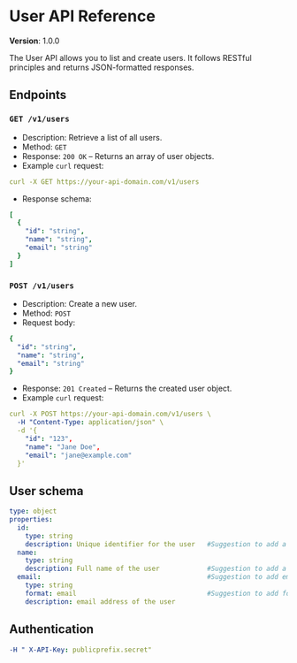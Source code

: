 # User API Reference

**Version**: 1.0.0 

The User API allows you to list and create users. It follows RESTful principles and returns JSON-formatted responses.

## Endpoints

### `GET /v1/users`
- Description: Retrieve a list of all users.
- Method: `GET`
- Response: `200 OK` – Returns an array of user objects.
- Example `curl` request:
```yaml
curl -X GET https://your-api-domain.com/v1/users
```
- Response schema:
```yaml
[
  {
    "id": "string",
    "name": "string",
    "email": "string"
  }
]
```

### `POST /v1/users`
- Description: Create a new user.
- Method: `POST`
- Request body:
```yaml
{
  "id": "string",
  "name": "string",
  "email": "string"
}
```
- Response: `201 Created` – Returns the created user object.
- Example `curl` request:
```yaml
curl -X POST https://your-api-domain.com/v1/users \
  -H "Content-Type: application/json" \
  -d '{
    "id": "123",
    "name": "Jane Doe",
    "email": "jane@example.com"
  }'
```

## User schema
```yaml
type: object
properties:
  id:
    type: string
    description: Unique identifier for the user   #Suggestion to add a description
  name:
    type: string
    description: Full name of the user            #Suggestion to add a description
  email:                                          #Suggestion to add email
    type: string
    format: email                                 #Suggestion to add format to indicate that the string should follow a valid email format
    description: email address of the user
```

## Authentication
```yaml
-H " X-API-Key: publicprefix.secret"

